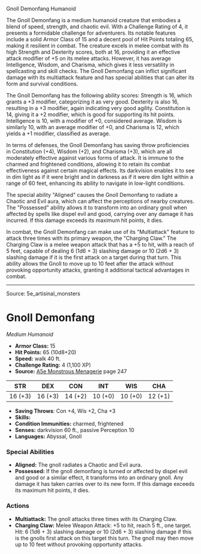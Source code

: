 <MonsterName/>Gnoll Demonfang</MonsterName>
<CreatureType/>Humanoid</CreatureType>

<summary>The Gnoll Demonfang is a medium humanoid creature that embodies a blend of speed, strength, and chaotic evil. With a Challenge Rating of 4, it presents a formidable challenge for adventurers. Its notable features include a solid Armor Class of 15 and a decent pool of Hit Points totaling 65, making it resilient in combat. The creature excels in melee combat with its high Strength and Dexterity scores, both at 16, providing it an effective attack modifier of +5 on its melee attacks. However, it has average Intelligence, Wisdom, and Charisma, which gives it less versatility in spellcasting and skill checks. The Gnoll Demonfang can inflict significant damage with its multiattack feature and has special abilities that can alter its form and survival conditions.</summary>

<detail>

The Gnoll Demonfang has the following ability scores: Strength is 16, which grants a +3 modifier, categorizing it as very good. Dexterity is also 16, resulting in a +3 modifier, again indicating very good agility. Constitution is 14, giving it a +2 modifier, which is good for supporting its hit points. Intelligence is 10, with a modifier of +0, considered average. Wisdom is similarly 10, with an average modifier of +0, and Charisma is 12, which yields a +1 modifier, classified as average.

In terms of defenses, the Gnoll Demonfang has saving throw proficiencies in Constitution (+4), Wisdom (+2), and Charisma (+3), which are all moderately effective against various forms of attack. It is immune to the charmed and frightened conditions, allowing it to retain its combat effectiveness against certain magical effects. Its darkvision enables it to see in dim light as if it were bright and in darkness as if it were dim light within a range of 60 feet, enhancing its ability to navigate in low-light conditions.

The special ability "Aligned" causes the Gnoll Demonfang to radiate a Chaotic and Evil aura, which can affect the perceptions of nearby creatures. The "Possessed" ability allows it to transform into an ordinary gnoll when affected by spells like dispel evil and good, carrying over any damage it has incurred. If this damage exceeds its maximum hit points, it dies.

In combat, the Gnoll Demonfang can make use of its "Multiattack" feature to attack three times with its primary weapon, the "Charging Claw." The Charging Claw is a melee weapon attack that has a +5 to hit, with a reach of 5 feet, capable of dealing 6 (1d6 + 3) slashing damage or 10 (2d6 + 3) slashing damage if it is the first attack on a target during that turn. This ability allows the Gnoll to move up to 10 feet after the attack without provoking opportunity attacks, granting it additional tactical advantages in combat.</detail>



---

Source: 5e_artisinal_monsters

# Gnoll Demonfang

*Medium* *Humanoid*

- **Armor Class:** 15
- **Hit Points:** 65 (10d8+20)
- **Speed:** walk 40 ft.
- **Challenge Rating:** 4 (1,100 XP)
- **Source:** [A5e Monstrous Menagerie](https://enpublishingrpg.com/products/level-up-monstrous-menagerie-a5e) page 247

| STR | DEX | CON | INT | WIS | CHA |
| --- | --- | --- | --- | --- | --- |
| 16 (+3) | 16 (+3) | 14 (+2) | 10 (+0) | 10 (+0) | 12 (+1) |

- **Saving Throws**: Con +4, Wis +2, Cha +3
- **Skills:** 
- **Condition Immunities:** charmed, frightened
- **Senses:** darkvision 60 ft., passive Perception 10
- **Languages:** Abyssal, Gnoll

### Special Abilities

- **Aligned:** The gnoll radiates a Chaotic and Evil aura.
- **Possessed:** If the gnoll demonfang is turned or affected by dispel evil and good or a similar effect, it transforms into an ordinary gnoll. Any damage it has taken carries over to its new form. If this damage exceeds its maximum hit points, it dies.

### Actions

- **Multiattack:** The gnoll attacks three times with its Charging Claw.
- **Charging Claw:** Melee Weapon Attack: +5 to hit, reach 5 ft., one target. Hit: 6 (1d6 + 3) slashing damage  or 10 (2d6 + 3) slashing damage if this is the gnolls first attack on this target this turn. The gnoll may then move up to 10 feet without provoking opportunity attacks.





